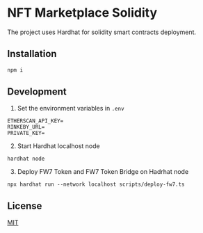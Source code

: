 # NFT Marketplace Solidity

The project uses Hardhat for solidity smart contracts deployment. 

## Installation

```bash
npm i
```

## Development

1. Set the environment variables in `.env`

```env
ETHERSCAN_API_KEY=
RINKEBY_URL=
PRIVATE_KEY=
```
2. Start Hardhat localhost node

`hardhat node`

3. Deploy FW7 Token and FW7 Token Bridge on Hadrhat node
            
`npx hardhat run --network localhost scripts/deploy-fw7.ts`

## License
[MIT](https://choosealicense.com/licenses/mit/)